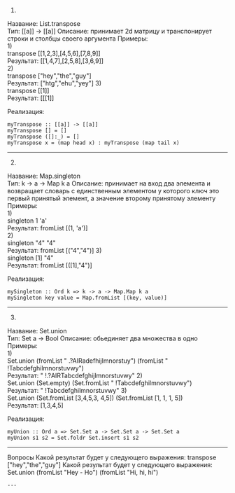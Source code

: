 1)
Название: List.transpose  
Тип: [[a]] -> [[a]] 
Описание: принимает 2d  матрицу и транспонирует строки и столбцы своего аргумента 
Примеры:  
1)   
transpose [[1,2,3],[4,5,6],[7,8,9]]  
Результат: [[1,4,7],[2,5,8],[3,6,9]]  
2)  
transpose ["hey","the","guy"]  
Результат: ["htg","ehu","yey"] 
3)  
transpose [[1]]  
Результат: [[[1]] 

Реализация:   
```
myTranspose :: [[a]] -> [[a]]
myTranspose [] = []
myTranspose ([]:_) = []
myTranspose x = (map head x) : myTranspose (map tail x)

```
---
2)
Название: Map.singleton  
Тип: k -> a -> Map k a 
Описание: принимает на вход два элемента и возвращает словарь с единственным элементом у которого ключ это первый принятый элемент,
а значение второму принятому элементу
Примеры:  
1)   
singleton 1 'a'   
Результат: fromList [(1, 'a')]  
2)  
singleton "4" "4"  
Результат: fromList [("4","4")]
3)  
singleton [1] "4"  
Результат: fromList [([1],"4")] 

Реализация:   
```
mySingleton :: Ord k => k -> a -> Map.Map k a
mySingleton key value = Map.fromList [(key, value)]

```
---

3)
Название: Set.union  
Тип: Set a -> Bool 
Описание: обьединяет два множества в одно
Примеры:  
1)   
Set.union (fromList " .?AIRadefhijlmnorstuy") (fromList " !Tabcdefghilmnorstuvwy")   
Результат: " !.?AIRTabcdefghijlmnorstuvwy"
2)  
Set.union (Set.empty) (Set.fromList " !Tabcdefghilmnorstuvwy")  
Результат: " !Tabcdefghilmnorstuvwy"
3)  
Set.union (Set.fromList [3,4,5,3, 4,5]) (Set.fromList [1, 1, 1, 5])  
Результат: [1,3,4,5] 

Реализация:   
```
myUnion :: Ord a => Set.Set a -> Set.Set a -> Set.Set a
myUnion s1 s2 = Set.foldr Set.insert s1 s2

```
---

Вопросы
Какой результат будет у следующего выражения:  transpose ["hey","the","guy"] 
Какой результат будет у следующего выражения:  Set.union (fromList "Hey - Ho") (fromList "Hi, hi, hi")   

```
---
